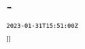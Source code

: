<!DOCTYPE html>
<html lang="en" data-theme="light">
<head>
    <meta charset="UTF-8">
    <meta http-equiv="X-UA-Compatible" content="IE=edge">
    <meta name="viewport" content="width=1024px, initial-scale=1.0">
    <title> - </title>
    <link rel="stylesheet" href="https://unpkg.com/@picocss/pico@1.*/css/pico.min.css">
    
    
</head>
<body>
    
<h1> - </h1>

<pre>
2023-01-31T15:51:00Z
</pre>

[]
<ul>
    
</ul>

</body>
</html>